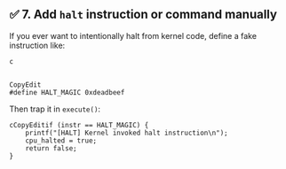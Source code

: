 ## ✅ 7. **Add `halt` instruction or command manually**

If you ever want to intentionally halt from kernel code, define a fake instruction like:

```
c


CopyEdit
#define HALT_MAGIC 0xdeadbeef
```

Then trap it in `execute()`:

```
cCopyEditif (instr == HALT_MAGIC) {
    printf("[HALT] Kernel invoked halt instruction\n");
    cpu_halted = true;
    return false;
}
```